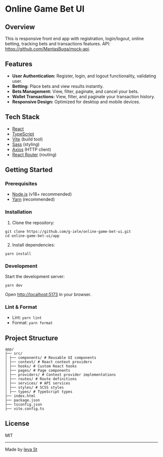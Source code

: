 # Online Game Bet UI

## Overview

This is responsive front end app with registration, login/logout, online betting, tracking bets and transactions features. API: https://github.com/MantasBuga/mock-api.

## Features

- **User Authentication:** Register, login, and logout functionality, validating user.
- **Betting:** Place bets and view results instantly.
- **Bets Management:** View, filter, paginate, and cancel your bets.
- **Wallet Transactions:** View, filter, and paginate your transaction history.
- **Responsive Design:** Optimized for desktop and mobile devices.

## Tech Stack

- [React](https://react.dev/)
- [TypeScript](https://www.typescriptlang.org/)
- [Vite](https://vitejs.dev/) (build tool)
- [Sass](https://sass-lang.com/) (styling)
- [Axios](https://axios-http.com/) (HTTP client)
- [React Router](https://reactrouter.com/) (routing)

## Getting Started

### Prerequisites

- [Node.js](https://nodejs.org/) (v18+ recommended)
- [Yarn](https://yarnpkg.com/) (recommended)

### Installation

1. Clone the repository:

```
git clone https://github.com/g-iele/online-game-bet-ui.git
cd online-game-bet-ui/app
```

2. Install dependencies:

```
yarn install
```

### Development

Start the development server:

```
yarn dev
```

Open [http://localhost:5173](http://localhost:5173) in your browser.

### Lint & Format

- Lint: `yarn lint`
- Format: `yarn format`

## Project Structure

```
app/
├── src/
│ ├── components/ # Reusable UI components
│ ├── context/ # React context providers
│ ├── hooks/ # Custom React hooks
│ ├── pages/ # Page components
│ ├── providers/ # Context provider implementations
│ ├── routes/ # Route definitions
│ ├── services/ # API services
│ ├── styles/ # SCSS styles
│ ├── types/ # TypeScript types
├── index.html
├── package.json
├── tsconfig.json
├── vite.config.ts
```

## License

MIT

---

Made by [Ieva St](https://github.com/g-iele)
